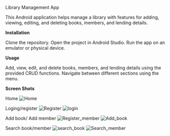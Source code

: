 Library Management App                     

This Android application helps manage a library with features for adding, viewing, editing, and deleting books, members, and lending details.       


**Installation**

Clone the repository.
Open the project in Android Studio.
Run the app on an emulator or physical device.

**Usage**        

Add, view, edit, and delete books, members, and lending details using the provided CRUD functions.
Navigate between different sections using the menu.

**Screen Shots**

Home
![Home](https://github.com/Thisira99/Library_system/assets/90537716/0d6f4d73-737f-4a8e-b1f3-d6e2d931d5e3)        

Loging/register
![Register](https://github.com/Thisira99/Library_system/assets/90537716/63e4c6b0-82f8-4c3f-87b2-0386f562b9d7)
![login](https://github.com/Thisira99/Library_system/assets/90537716/1026cc34-d550-4404-92ed-8ffd113c71a5)


Add book/ Add member
![Register_member](https://github.com/Thisira99/Library_system/assets/90537716/e4c6613e-5aa5-4e70-9c10-2c2b4fc0eccb)
![Add_book](https://github.com/Thisira99/Library_system/assets/90537716/eb1693b7-9803-4977-85b3-b81863e2f196)

Search book/member
![search_book](https://github.com/Thisira99/Library_system/assets/90537716/732ce197-e58f-4a9c-a404-48d5c42f0245)
![Search_member](https://github.com/Thisira99/Library_system/assets/90537716/8c804952-a139-4332-a89b-bb775fa816f2)







